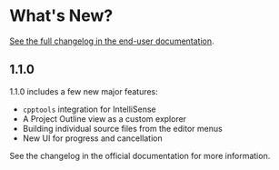 # What's New?

[See the full changelog in the end-user documentation](https://vector-of-bool.github.io/docs/vscode-cmake-tools/changelog.html).

## 1.1.0

1.1.0 includes a few new major features:

- `cpptools` integration for IntelliSense
- A Project Outline view as a custom explorer
- Building individual source files from the editor menus
- New UI for progress and cancellation

See the changelog in the official documentation for more information.
